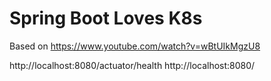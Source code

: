 # Spring Boot Loves K8s

Based on
<https://www.youtube.com/watch?v=wBtUIkMgzU8>

http://localhost:8080/actuator/health
http://localhost:8080/